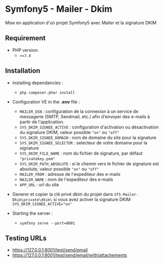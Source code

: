 # Symfony5 - Mailer - Dkim
Mise en application d'un projet Symfony5 avec Mailer et la signature DKIM

## Requirement
- PHP version:
	- `>=7.4`

## Installation
- Installing dependancies :
	- `php composer.phar install`

- Configuration VE in the **.env** file :
	- `MAILER_DSN` :  configuration de la connexion à un service de messagerie (SMTP, Sendmail, etc.) afin d'envoyer des e-mails à partir de l'application.
	- `SYS_DKIM_SIGNEE_ACTIVE` : configuration d'activation ou désactivation du signature DKIM, valeur possible `"on"` ou `"off"`
	- `SYS_DKIM_SIGNEE_DOMAIN` : nom de domaine du site pour la signature
	- `SYS_DKIM_SIGNEE_SELECTOR` : selecteur de votre domaine pour la signature
	- `SYS_DKIM_FILE_NAME` : nom du fichier de signature, par défaut `"privatekey.pem"`
	- `SYS_DKIM_PATH_ABSOLUTE` : si le chemin vers le fichier de signature est absolute, valeur possible `"on"` ou `"off"`
	- `MAILER_FROM` : adresse de l'expediteur des e-mails
	- `MAILER_NAME` : nom de l'expediteur des e-mails
	- `APP_URL` : url du site

- Generer et copier la clé privé dkim du projet dans `Sf5-Mailer-Dkim\private\dkim\` si vous avez activer la signature DKIM `SYS_DKIM_SIGNEE_ACTIVE="on"`

- Starting the server :
	- `symfony serve --port=8001`

## Testing URLs
- https://127.0.0.1:8001/test/send/email
- https://127.0.0.1:8001/test/send/email/with/attachements
